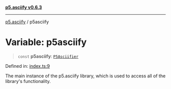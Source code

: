 [**p5.asciify v0.6.3**](../README.md)

***

[p5.asciify](../globals.md) / p5asciify

# Variable: p5asciify

> `const` **p5asciify**: [`P5Asciifier`](../classes/P5Asciifier.md)

Defined in: [index.ts:9](https://github.com/humanbydefinition/p5-asciify/blob/cdff850585d76a5bcd9825304acbb40250c3497b/src/lib/index.ts#L9)

The main instance of the p5.asciify library, which is used to access all of the library's functionality.
